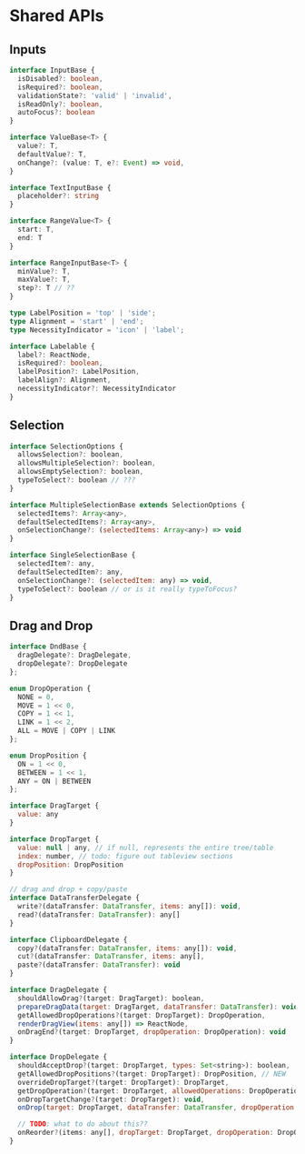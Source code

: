 <!-- Copyright 2020 Adobe. All rights reserved.
This file is licensed to you under the Apache License, Version 2.0 (the "License");
you may not use this file except in compliance with the License. You may obtain a copy
of the License at http://www.apache.org/licenses/LICENSE-2.0
Unless required by applicable law or agreed to in writing, software distributed under
the License is distributed on an "AS IS" BASIS, WITHOUT WARRANTIES OR REPRESENTATIONS
OF ANY KIND, either express or implied. See the License for the specific language
governing permissions and limitations under the License. -->

# Shared APIs

## Inputs
```typescript
interface InputBase {
  isDisabled?: boolean,
  isRequired?: boolean,
  validationState?: 'valid' | 'invalid',
  isReadOnly?: boolean,
  autoFocus?: boolean
}

interface ValueBase<T> {
  value?: T,
  defaultValue?: T,
  onChange?: (value: T, e?: Event) => void,
}

interface TextInputBase {
  placeholder?: string
}

interface RangeValue<T> {
  start: T,
  end: T
}

interface RangeInputBase<T> {
  minValue?: T,
  maxValue?: T,
  step?: T // ??
}

type LabelPosition = 'top' | 'side';
type Alignment = 'start' | 'end';
type NecessityIndicator = 'icon' | 'label';

interface Labelable {
  label?: ReactNode,
  isRequired?: boolean,
  labelPosition?: LabelPosition,
  labelAlign?: Alignment,
  necessityIndicator?: NecessityIndicator
}
```

## Selection

```javascript
interface SelectionOptions {
  allowsSelection?: boolean,
  allowsMultipleSelection?: boolean,
  allowsEmptySelection?: boolean,
  typeToSelect?: boolean // ???
}

interface MultipleSelectionBase extends SelectionOptions {
  selectedItems?: Array<any>,
  defaultSelectedItems?: Array<any>,
  onSelectionChange?: (selectedItems: Array<any>) => void
}

interface SingleSelectionBase {
  selectedItem?: any,
  defaultSelectedItem?: any,
  onSelectionChange?: (selectedItem: any) => void,
  typeToSelect?: boolean // or is it really typeToFocus?
}

```

## Drag and Drop
```javascript
interface DndBase {
  dragDelegate?: DragDelegate,
  dropDelegate?: DropDelegate
};

enum DropOperation {
  NONE = 0,
  MOVE = 1 << 0,
  COPY = 1 << 1,
  LINK = 1 << 2,
  ALL = MOVE | COPY | LINK
};

enum DropPosition {
  ON = 1 << 0,
  BETWEEN = 1 << 1,
  ANY = ON | BETWEEN
};

interface DragTarget {
  value: any
}

interface DropTarget {
  value: null | any, // if null, represents the entire tree/table
  index: number, // todo: figure out tableview sections
  dropPosition: DropPosition
}

// drag and drop + copy/paste
interface DataTransferDelegate {
  write?(dataTransfer: DataTransfer, items: any[]): void,
  read?(dataTransfer: DataTransfer): any[]
}

interface ClipboardDelegate {
  copy?(dataTransfer: DataTransfer, items: any[]): void,
  cut?(dataTransfer: DataTransfer, items: any[],
  paste?(dataTransfer: DataTransfer): void
}

interface DragDelegate {
  shouldAllowDrag?(target: DragTarget): boolean,
  prepareDragData(target: DragTarget, dataTransfer: DataTransfer): void,
  getAllowedDropOperations?(target: DropTarget): DropOperation,
  renderDragView(items: any[]) => ReactNode,
  onDragEnd?(target: DropTarget, dropOperation: DropOperation): void
}

interface DropDelegate {
  shouldAcceptDrop?(target: DropTarget, types: Set<string>): boolean,
  getAllowedDropPositions?(target: DropTarget): DropPosition, // NEW
  overrideDropTarget?(target: DropTarget): DropTarget,
  getDropOperation?(target: DropTarget, allowedOperations: DropOperation): DropOperation,
  onDropTargetChange?(target: DropTarget): void,
  onDrop(target: DropTarget, dataTransfer: DataTransfer, dropOperation: DropOperation): void,

  // TODO: what to do about this??
  onReorder?(items: any[], dropTarget: DropTarget, dropOperation: DropOperation): void
}
```
